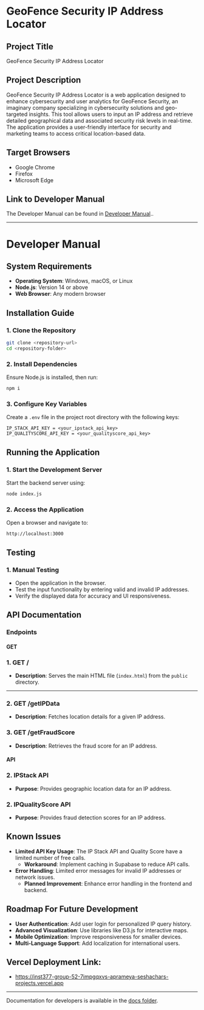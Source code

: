 # GeoFence Security IP Address Locator

## Project Title
GeoFence Security IP Address Locator

## Project Description
GeoFence Security IP Address Locator is a web application designed to enhance cybersecurity and user analytics for GeoFence Security, an imaginary company specializing in cybersecurity solutions and geo-targeted insights. This tool allows users to input an IP address and retrieve detailed geographical data and associated security risk levels in real-time. The application provides a user-friendly interface for security and marketing teams to access critical location-based data.

## Target Browsers
- Google Chrome
- Firefox
- Microsoft Edge

## Link to Developer Manual
The Developer Manual can be found in [Developer Manual](#developer-manual)..

---

# Developer Manual

## System Requirements
- **Operating System**: Windows, macOS, or Linux
- **Node.js**: Version 14 or above
- **Web Browser**: Any modern browser

## Installation Guide

### 1. Clone the Repository
```bash
git clone <repository-url>
cd <repository-folder>
```

### 2. Install Dependencies
Ensure Node.js is installed, then run:
```bash
npm i
```

### 3. Configure Key Variables
Create a `.env` file in the project root directory with the following keys:
```env
IP_STACK_API_KEY = <your_ipstack_api_key>
IP_QUALITYSCORE_API_KEY = <your_qualityscore_api_key>

```

## Running the Application

### 1. Start the Development Server
Start the backend server using:
```bash
node index.js
```

### 2. Access the Application
Open a browser and navigate to:
```
http://localhost:3000
```

## Testing

### 1. Manual Testing
- Open the application in the browser.
- Test the input functionality by entering valid and invalid IP addresses.
- Verify the displayed data for accuracy and UI responsiveness.

## API Documentation

### Endpoints

#### GET
### **1. GET /**
- **Description**: Serves the main HTML file (`index.html`) from the `public` directory.

---

### **2. GET /getIPData**
- **Description**: Fetches location details for a given IP address.

### **3. GET /getFraudScore**
- **Description**: Retrieves the fraud score for an IP address.
    
#### API
### **2. IPStack API**
- **Purpose**: Provides geographic location data for an IP address.

### **2. IPQualityScore API**
- **Purpose**: Provides fraud detection scores for an IP address.

## Known Issues
- **Limited API Key Usage**: The IP Stack API and Quality Score have a limited number of free calls.
  - **Workaround**: Implement caching in Supabase to reduce API calls.
- **Error Handling**: Limited error messages for invalid IP addresses or network issues.
  - **Planned Improvement**: Enhance error handling in the frontend and backend.

## Roadmap For Future Development
- **User Authentication**: Add user login for personalized IP query history.
- **Advanced Visualization**: Use libraries like D3.js for interactive maps.
- **Mobile Optimization**: Improve responsiveness for smaller devices.
- **Multi-Language Support**: Add localization for international users.

## Vercel Deployment Link:
- https://inst377-group-52-7impgqxvs-aprameya-seshachars-projects.vercel.app
---

Documentation for developers is available in the [docs folder](./docs).
